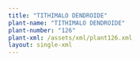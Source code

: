 ```yaml
---
title: "TITHIMALO DENDROIDE"
plant-name: "TITHIMALO DENDROIDE"
plant-number: "126"
plant-xml: /assets/xml/plant126.xml
layout: single-xml
---
```

